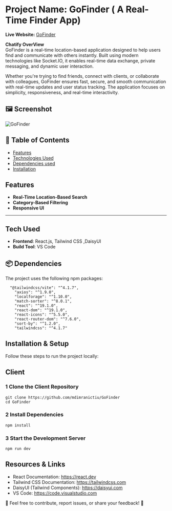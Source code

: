 # Project Name: GoFinder ( A Real-Time Finder App)


**Live Website:** [GoFinder](https://chatify-application.vercel.app/) 

**Chatify OverView**  
GoFinder is a real-time location-based application designed to help users find and communicate with others instantly. Built using modern technologies like Socket.IO, it enables real-time data exchange, private messaging, and dynamic user interaction.

Whether you're trying to find friends, connect with clients, or collaborate with colleagues, GoFinder ensures fast, secure, and smooth communication with real-time updates and user status tracking. The application focuses on simplicity, responsiveness, and real-time interactivity.

 ## 🖼 Screenshot  
![GoFinder](https://i.ibb.co/4RXxQpzF/Screenshot-1-6-2025-21511-localhost.jpg)

## 📖 Table of Contents

- [Features](#features)
- [Technologies Used](#technologies-used)
- [Dependencies used](#dependencies-used)
- [Installation](#installation)


## Features  

- **Real-Time Location-Based Search**  
- **Category-Based Filtering**   
- **Responsive UI**

---

##  Tech Used 

- **Frontend**: React.js, Tailwind CSS ,DaisyUI  
- **Build Tool**: VS Code


## 📦 Dependencies  
The project uses the following npm packages:  
```
  "@tailwindcss/vite": "^4.1.7",
    "axios": "^1.9.0",
    "localforage": "^1.10.0",
    "match-sorter": "^8.0.1",
    "react": "^19.1.0",
    "react-dom": "^19.1.0",
    "react-icons": "^5.5.0",
    "react-router-dom": "^7.6.0",
    "sort-by": "^1.2.0",
    "tailwindcss": "^4.1.7"
```

##  Installation & Setup  
Follow these steps to run the project locally:  
 ## Client
### 1 Clone the Client Repository  
```
git clone https://github.com/mdimranictiu/GoFinder
cd GoFinder
```

### 2 Install Dependencies
```
npm install
```
### 3 Start the Development Server
```
npm run dev
```
 ## Resources & Links
- React Documentation: https://react.dev
- Tailwind CSS Documentation: https://tailwindcss.com
- DaisyUI (Tailwind Components): https://daisyui.com
- VS Code: https://code.visualstudio.com

📌 Feel free to contribute, report issues, or share your feedback! 🚀
